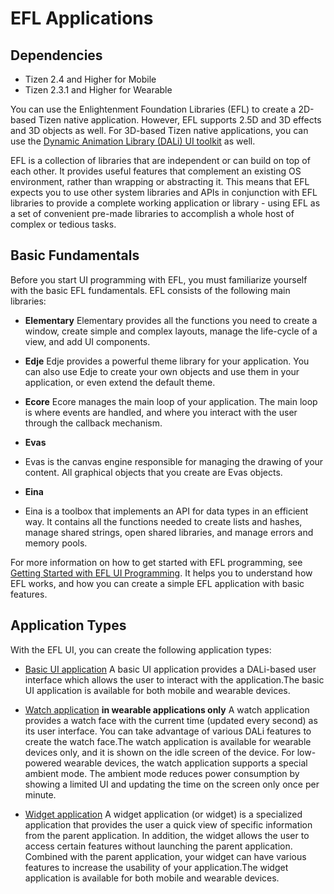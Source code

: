 # EFL Applications
## Dependencies
- Tizen 2.4 and Higher for Mobile
- Tizen 2.3.1 and Higher for Wearable

You can use the Enlightenment Foundation Libraries (EFL) to create a 2D-based Tizen native application. However, EFL supports 2.5D and 3D effects and 3D objects as well. For 3D-based Tizen native applications, you can use the [Dynamic Animation Library (DALi) UI toolkit](../ui/dali/dali-n.md) as well.

EFL is a collection of libraries that are independent or can build on top of each other. It provides useful features that complement an existing OS environment, rather than wrapping or abstracting it. This means that EFL expects you to use other system libraries and APIs in conjunction with EFL libraries to provide a complete working application or library - using EFL as a set of convenient pre-made libraries to accomplish a whole host of complex or tedious tasks.

## Basic Fundamentals

Before you start UI programming with EFL, you must familiarize yourself with the basic EFL fundamentals. EFL consists of the following main libraries:

- **Elementary**
Elementary provides all the functions you need to create a window, create simple and complex layouts, manage the life-cycle of a view, and add UI components.

- **Edje**
Edje provides a powerful theme library for your application. You can also use Edje to create your own objects and use them in your application, or even extend the default theme.

- **Ecore**
Ecore manages the main loop of your application. The main loop is where events are handled, and where you interact with the user through the callback mechanism.

- **Evas**
- Evas is the canvas engine responsible for managing the drawing of your content. All graphical objects that you create are Evas objects.

- **Eina**
- Eina is a toolbox that implements an API for data types in an efficient way. It contains all the functions needed to create lists and hashes, manage shared strings, open shared libraries, and manage errors and memory pools.

For more information on how to get started with EFL programming, see [Getting Started with EFL UI Programming](../ui/efl/getting_started_n.md). It helps you to understand how EFL works, and how you can create a simple EFL application with basic features.

## Application Types

With the EFL UI, you can create the following application types:

- [Basic UI application](efl-ui-app-n.md)
A basic UI application provides a DALi-based user interface which allows the user to interact with the application.The basic UI application is available for both mobile and wearable devices.

- [Watch application](watch-app-n.md) **in wearable applications only**
A watch application provides a watch face with the current time (updated every second) as its user interface. You can take advantage of various DALi features to create the watch face.The watch application is available for wearable devices only, and it is shown on the idle screen of the device. For low-powered wearable devices, the watch application supports a special ambient mode. The ambient mode reduces power consumption by showing a limited UI and updating the time on the screen only once per minute.

- [Widget application](widget-app-n.md)
A widget application (or widget) is a specialized application that provides the user a quick view of specific information from the parent application. In addition, the widget allows the user to access certain features without launching the parent application. Combined with the parent application, your widget can have various features to increase the usability of your application.The widget application is available for both mobile and wearable devices.